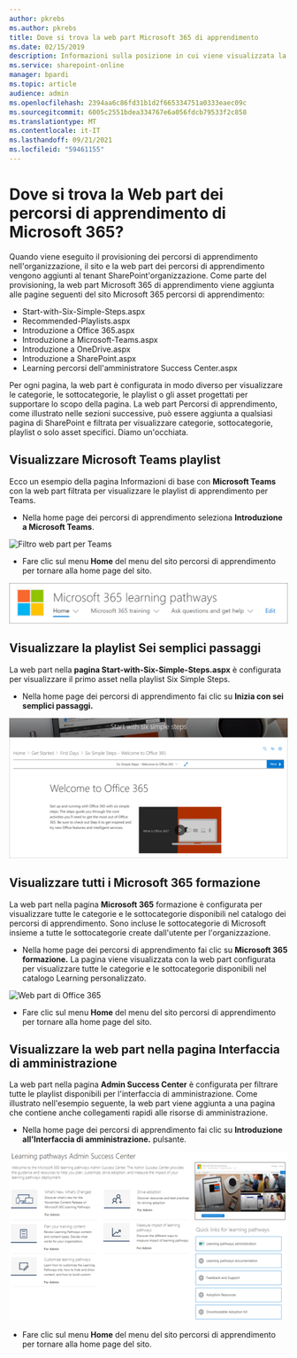 ```yaml
---
author: pkrebs
ms.author: pkrebs
title: Dove si trova la web part Microsoft 365 di apprendimento
ms.date: 02/15/2019
description: Informazioni sulla posizione in cui viene visualizzata la web part percorsi di apprendimento nel sito dei percorsi di apprendimento
ms.service: sharepoint-online
manager: bpardi
ms.topic: article
audience: admin
ms.openlocfilehash: 2394aa6c86fd31b1d2f665334751a0333eaec09c
ms.sourcegitcommit: 6005c2551bdea334767e6a056fdcb79533f2c858
ms.translationtype: MT
ms.contentlocale: it-IT
ms.lasthandoff: 09/21/2021
ms.locfileid: "59461155"
---
```

# <a name="wheres-the-microsoft-365-learning-pathways-web-part"></a>Dove si trova la Web part dei percorsi di apprendimento di Microsoft 365? 

Quando viene eseguito il provisioning dei percorsi di apprendimento nell'organizzazione, il sito e la web part dei percorsi di apprendimento vengono aggiunti al tenant SharePoint'organizzazione. Come parte del provisioning, la web part Microsoft 365 di apprendimento viene aggiunta alle pagine seguenti del sito Microsoft 365 percorsi di apprendimento:

- Start-with-Six-Simple-Steps.aspx 
- Recommended-Playlists.aspx
- Introduzione a Office 365.aspx
- Introduzione a Microsoft-Teams.aspx
- Introduzione a OneDrive.aspx
- Introduzione a SharePoint.aspx
- Learning percorsi dell'amministratore Success Center.aspx

Per ogni pagina, la web part è configurata in modo diverso per visualizzare le categorie, le sottocategorie, le playlist o gli asset progettati per supportare lo scopo della pagina. La web part Percorsi di apprendimento, come illustrato nelle sezioni successive, può essere aggiunta a qualsiasi pagina di SharePoint e filtrata per visualizzare categorie, sottocategorie, playlist o solo asset specifici. Diamo un'occhiata. 

## <a name="view-microsoft-teams-playlists"></a>Visualizzare Microsoft Teams playlist

Ecco un esempio della pagina Informazioni di base con **Microsoft Teams** con la web part filtrata per visualizzare le playlist di apprendimento per Teams. 

- Nella home page dei percorsi di apprendimento seleziona **Introduzione a Microsoft Teams**.

![Filtro web part per Teams](media/cg-whereiswp-teams.png)

- Fare clic sul menu **Home** del menu del sito percorsi di apprendimento per tornare alla home page del sito.

![Menu Home](media/cg-homebtnmenu.png)

## <a name="view-the-six-simple-steps-playlist"></a>Visualizzare la playlist Sei semplici passaggi

La web part nella **pagina Start-with-Six-Simple-Steps.aspx** è configurata per visualizzare il primo asset nella playlist Six Simple Steps. 

- Nella home page dei percorsi di apprendimento fai clic su **Inizia con sei semplici passaggi.** 

![Sei semplici passaggi](media/cg-whereiswp-six.png)

## <a name="view-all-microsoft-365-training"></a>Visualizzare tutti i Microsoft 365 formazione

La web part nella pagina **Microsoft 365** formazione è configurata per visualizzare tutte le categorie e le sottocategorie disponibili nel catalogo dei percorsi di apprendimento. Sono incluse le sottocategorie di Microsoft insieme a tutte le sottocategorie create dall'utente per l'organizzazione.

- Nella home page dei percorsi di apprendimento fai clic su **Microsoft 365 formazione.** La pagina viene visualizzata con la web part configurata per visualizzare tutte le categorie e le sottocategorie disponibili nel catalogo Learning personalizzato.

![Web part di Office 365](media/cg-whereiswp-o365.png)

- Fare clic sul menu **Home** del menu del sito percorsi di apprendimento per tornare alla home page del sito.

## <a name="view-the-web-part-on-the-admin-success-center-page"></a>Visualizzare la web part nella pagina Interfaccia di amministrazione

La web part nella pagina **Admin Success Center** è configurata per filtrare tutte le playlist disponibili per l'interfaccia di amministrazione. Come illustrato nell'esempio seguente, la web part viene aggiunta a una pagina che contiene anche collegamenti rapidi alle risorse di amministrazione. 

- Nella home page dei percorsi di apprendimento fai clic su **Introduzione all'Interfaccia di amministrazione.** pulsante. 

![Interfaccia di successo dell'amministratore](media/cg-adminsuccesscenterwebpart.png)

- Fare clic sul menu **Home** del menu del sito percorsi di apprendimento per tornare alla home page del sito.


